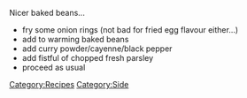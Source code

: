 Nicer baked beans...

-   fry some onion rings (not bad for fried egg flavour either...)
-   add to warming baked beans
-   add curry powder/cayenne/black pepper
-   add fistful of chopped fresh parsley
-   proceed as usual

<Category:Recipes> <Category:Side>


